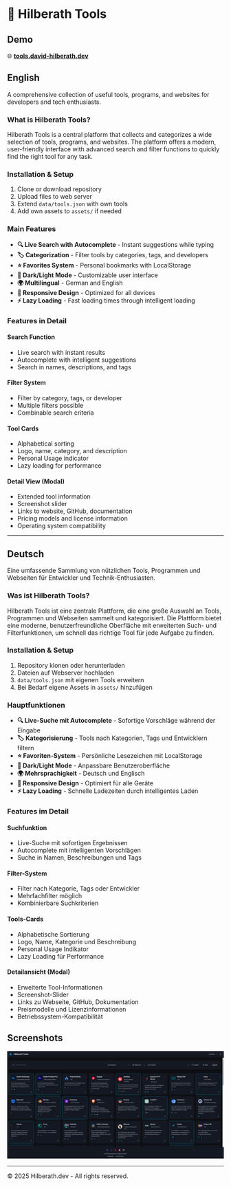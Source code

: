 # 📂 Hilberath Tools

## Demo

🌐 **[tools.david-hilberath.dev](https://tools.david-hilberath.dev)**

## English

A comprehensive collection of useful tools, programs, and websites for developers and tech enthusiasts.

### What is Hilberath Tools?

Hilberath Tools is a central platform that collects and categorizes a wide selection of tools, programs, and websites. The platform offers a modern, user-friendly interface with advanced search and filter functions to quickly find the right tool for any task.

### Installation & Setup

1. Clone or download repository
2. Upload files to web server
3. Extend `data/tools.json` with own tools
4. Add own assets to `assets/` if needed

### Main Features

- **🔍 Live Search with Autocomplete** - Instant suggestions while typing
- **🏷️ Categorization** - Filter tools by categories, tags, and developers
- **⭐ Favorites System** - Personal bookmarks with LocalStorage
- **🌙 Dark/Light Mode** - Customizable user interface
- **🌍 Multilingual** - German and English
- **📱 Responsive Design** - Optimized for all devices
- **⚡ Lazy Loading** - Fast loading times through intelligent loading

### Features in Detail

#### Search Function

- Live search with instant results
- Autocomplete with intelligent suggestions
- Search in names, descriptions, and tags

#### Filter System

- Filter by category, tags, or developer
- Multiple filters possible
- Combinable search criteria

#### Tool Cards

- Alphabetical sorting
- Logo, name, category, and description
- Personal Usage indicator
- Lazy loading for performance

#### Detail View (Modal)

- Extended tool information
- Screenshot slider
- Links to website, GitHub, documentation
- Pricing models and license information
- Operating system compatibility

---

## Deutsch

Eine umfassende Sammlung von nützlichen Tools, Programmen und Webseiten für Entwickler und Technik-Enthusiasten.

### Was ist Hilberath Tools?

Hilberath Tools ist eine zentrale Plattform, die eine große Auswahl an Tools, Programmen und Webseiten sammelt und kategorisiert. Die Plattform bietet eine moderne, benutzerfreundliche Oberfläche mit erweiterten Such- und Filterfunktionen, um schnell das richtige Tool für jede Aufgabe zu finden.

### Installation & Setup

1. Repository klonen oder herunterladen
2. Dateien auf Webserver hochladen
3. `data/tools.json` mit eigenen Tools erweitern
4. Bei Bedarf eigene Assets in `assets/` hinzufügen

### Hauptfunktionen

- **🔍 Live-Suche mit Autocomplete** - Sofortige Vorschläge während der Eingabe
- **🏷️ Kategorisierung** - Tools nach Kategorien, Tags und Entwicklern filtern
- **⭐ Favoriten-System** - Persönliche Lesezeichen mit LocalStorage
- **🌙 Dark/Light Mode** - Anpassbare Benutzeroberfläche
- **🌍 Mehrsprachigkeit** - Deutsch und Englisch
- **📱 Responsive Design** - Optimiert für alle Geräte
- **⚡ Lazy Loading** - Schnelle Ladezeiten durch intelligentes Laden

### Features im Detail

#### Suchfunktion

- Live-Suche mit sofortigen Ergebnissen
- Autocomplete mit intelligenten Vorschlägen
- Suche in Namen, Beschreibungen und Tags

#### Filter-System

- Filter nach Kategorie, Tags oder Entwickler
- Mehrfachfilter möglich
- Kombinierbare Suchkriterien

#### Tools-Cards

- Alphabetische Sortierung
- Logo, Name, Kategorie und Beschreibung
- Personal Usage Indikator
- Lazy Loading für Performance

#### Detailansicht (Modal)

- Erweiterte Tool-Informationen
- Screenshot-Slider
- Links zu Webseite, GitHub, Dokumentation
- Preismodelle und Lizenzinformationen
- Betriebssystem-Kompatibilität

## Screenshots

![Hilberath Tools](assets/img/screenshot/screenshot.png)

---

© 2025 Hilberath.dev - All rights reserved.
